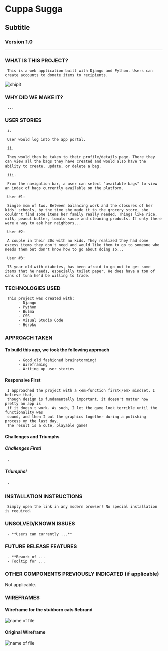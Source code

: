 # Cuppa Sugga
## Subtitle
### Version 1.0
<hr>

### WHAT IS THIS PROJECT?
     This is a web application built with Django and Python. Users can create accounts to donate items to recipients.

![shipit](https://github.com/nikitamadora/stubborn-kittens/blob/master/assets/shipit.png)

### WHY DID WE MAKE IT?
     ...

### USER STORIES


     i. 
     
     User would log into the app portal.

     ii.
     
     They would then be taken to their profile/details page. There they can view all the bags they have created and would also have the ability to create, update, or delete a bag.

     iii. 
     
     From the navigation bar, a user can select "available bags" to view an index of bags currently available on the platform.
     
     User #1: 
     
     Single mom of two. Between balancing work and the closures of her kids' schools, by the time she made it to the grocery store, she couldn't find some items her family really needed. Things like rice, milk, peanut butter, tomato sauce and cleaning products. If only there were a way to ask her neighbors...
     
     User #2: 
     
     A couple in their 30s with no kids. They realized they had some excess items they don't need and would like them to go to someone who needs them but don't know how to go about doing so...
     
     User #3: 
     
     75 year old with diabetes, has been afraid to go out to get some items that he needs, especially toilet paper. He does have a ton of cans of tuna he'd be willing to trade.


### TECHNOLOGIES USED

     This project was created with:
          - Django
          - Python
          - Bulma
          - CSS
          - Visual Studio Code
          - Heroku


### APPROACH TAKEN
#### To build this app, we took the following approach
          - Good old fashioned brainstorming!
          - Wireframing
          - Writing up user stories

#### Responsive First
     I approached the project with a <em>function first</em> mindset. I believe that, 
     though design is fundamentally important, it doesn't matter how pretty an app is 
     if it doesn't work. As such, I let the game look terrible until the functionality was 
     sound, and then I put the graphics together during a polishing process on the last day. 
     The result is a cute, playable game!
     
#### Challenges and Triumphs
##### Challenges First!
     - 

##### Triumphs!
     - 


### INSTALLATION INSTRUCTIONS
     Simply open the link in any modern browser! No special installation is required.

### UNSOLVED/KNOWN ISSUES
     - **Users can currently ...** 

### FUTURE RELEASE FEATURES
     - **Rework of ...
     - Tooltip for ...



### OTHER COMPONENTS PREVIOUSLY INDICATED (if applicable)
Not applicable.

### WIREFRAMES
#### Wireframe for the stubborn cats Rebrand
![name of file](link.jpg)

#### Original Wireframe

![name of file](link.jpg)
